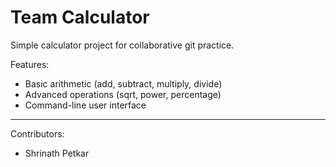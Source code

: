 # Team Calculator

Simple calculator project for collaborative git practice.

Features:
- Basic arithmetic (add, subtract, multiply, divide)
- Advanced operations (sqrt, power, percentage)
- Command-line user interface

---

Contributors:
- Shrinath Petkar
